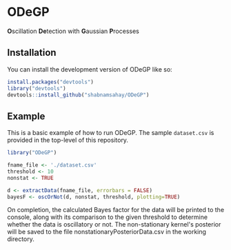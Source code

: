 
# ODeGP

<!-- badges: start -->
<!-- badges: end -->

**O**scillation **De**tection with **G**aussian **P**rocesses

## Installation

You can install the development version of ODeGP like so:

``` r
install.packages("devtools")
library("devtools")
devtools::install_github("shabnamsahay/ODeGP")
```

## Example

This is a basic example of how to run ODeGP. The sample <code>dataset.csv</code> is provided in the top-level of this repository.

``` r
library("ODeGP")

fname_file <- './dataset.csv' 
threshold <- 10
nonstat <- TRUE

d <- extractData(fname_file, errorbars = FALSE)
bayesF <- oscOrNot(d, nonstat, threshold, plotting=TRUE)

```

On completion, the calculated Bayes factor for the data will be printed to the console, along with its comparison to the given threshold to determine whether the data is oscillatory or not. The non-stationary kernel's posterior will be saved to the file nonstationaryPosteriorData.csv in the working directory.


